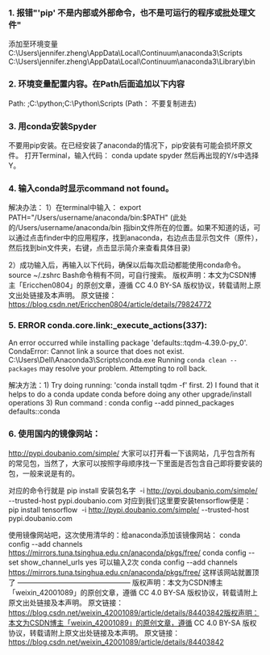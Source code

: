 ### 1. 报错"'pip' 不是内部或外部命令，也不是可运行的程序或批处理文件"
添加至环境变量 C:\Users\jennifer.zheng\AppData\Local\Continuum\anaconda3\Scripts
C:\Users\jennifer.zheng\AppData\Local\Continuum\anaconda3\Library\bin

### 2. 环境变量配置内容。在Path后面追加以下内容
Path:     ;C:\python;C:\Python\Scripts     (Path： 不要复制进去)

### 3. 用conda安装Spyder
不要用pip安装。在已经安装了anaconda的情况下，pip安装有可能会损坏原文件。
打开Terminal，输入代码：
conda update spyder
然后再出现的Y/s中选择Y。

### 4. 输入conda时显示command not found。
解决办法：
1）在terminal中输入：
export PATH="/Users/username/anaconda/bin:$PATH"
(此处的/Users/username/anaconda/bin 指bin文件所在的位置。如果不知道的话，可以通过点击finder中的应用程序，找到anaconda，右边点击显示包文件（原件），然后找到bin文件夹，右键，点击显示简介来查看具体目录)

2）成功输入后，再输入以下代码，确保以后每次启动都能使用conda命令。
source ~/.zshrc
Bash命令稍有不同，可自行搜索。
版权声明：本文为CSDN博主「Ericchen0804」的原创文章，遵循 CC 4.0 BY-SA 版权协议，转载请附上原文出处链接及本声明。
原文链接：https://blog.csdn.net/Ericchen0804/article/details/79824772

### 5. ERROR conda.core.link:_execute_actions(337):
An error occurred while installing package 'defaults::tqdm-4.39.0-py_0'.
CondaError: Cannot link a source that does not exist. C:\Users\Dell\Anaconda3\Scripts\conda.exe
Running `conda clean --packages` may resolve your problem.
Attempting to roll back.

解决方法：1) Try doing running: 'conda install tqdm -f' first.
2) I found that it helps to do a
conda update conda
before doing any other upgrade/install operations
3) Run command :
conda config --add pinned_packages defaults::conda

### 6. 使用国内的镜像网站：
http://pypi.doubanio.com/simple/
大家可以打开看一下该网站，几乎包含所有的常见包，当然了，大家可以按照字母顺序找一下里面是否包含自己即将要安装的包，一般来说是有的。

对应的命令行就是
pip install 安装包名字  -i http://pypi.doubanio.com/simple/ --trusted-host pypi.doubanio.com
对应到我们这里要安装tensorflow便是：
pip install tensorflow  -i http://pypi.doubanio.com/simple/ --trusted-host pypi.doubanio.com

使用镜像网站吧，这次使用清华的：给anaconda添加该镜像网站：
conda config --add channels https://mirrors.tuna.tsinghua.edu.cn/anaconda/pkgs/free/
conda config --set show_channel_urls yes
可以输入2次
conda config --add channels https://mirrors.tuna.tsinghua.edu.cn/anaconda/pkgs/free/
这样该网站就置顶了
————————————————
版权声明：本文为CSDN博主「weixin_42001089」的原创文章，遵循 CC 4.0 BY-SA 版权协议，转载请附上原文出处链接及本声明。
原文链接：https://blog.csdn.net/weixin_42001089/article/details/84403842版权声明：本文为CSDN博主「weixin_42001089」的原创文章，遵循 CC 4.0 BY-SA 版权协议，转载请附上原文出处链接及本声明。
原文链接：https://blog.csdn.net/weixin_42001089/article/details/84403842

